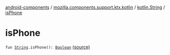 [android-components](../../index.md) / [mozilla.components.support.ktx.kotlin](../index.md) / [kotlin.String](index.md) / [isPhone](./is-phone.md)

# isPhone

`fun `[`String`](https://kotlinlang.org/api/latest/jvm/stdlib/kotlin/-string/index.html)`.isPhone(): `[`Boolean`](https://kotlinlang.org/api/latest/jvm/stdlib/kotlin/-boolean/index.html) [(source)](https://github.com/mozilla-mobile/android-components/blob/master/components/support/ktx/src/main/java/mozilla/components/support/ktx/kotlin/String.kt#L48)